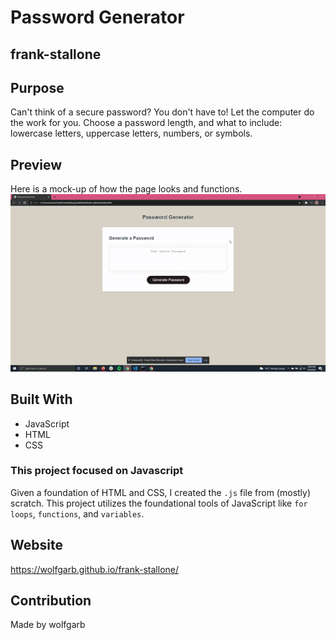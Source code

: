 # Password Generator

## frank-stallone

## Purpose
Can't think of a secure password? You don't have to! Let the computer do the work for you. Choose a password length, and what to include: lowercase letters, uppercase letters, numbers, or symbols.

## Preview
Here is a mock-up of how the page looks and functions.
<img src="assets\images\password-gen.gif"></img>

## Built With
* JavaScript
* HTML
* CSS

### This project focused on Javascript 
Given a foundation of HTML and CSS, I created the ```.js``` file from (mostly) scratch. This project utilizes the foundational tools of JavaScript like ```for loops```, ```functions```, and ```variables```.

## Website
https://wolfgarb.github.io/frank-stallone/

## Contribution
Made by wolfgarb

